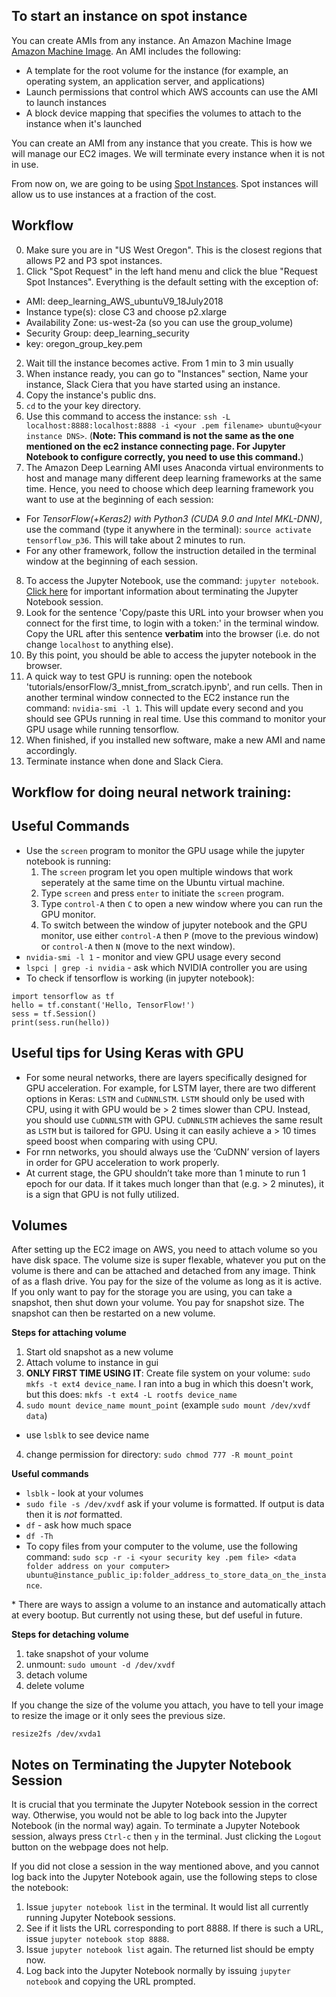 ## To start an instance on spot instance

You can create AMIs from any instance.  An Amazon Machine Image [Amazon Machine Image](https://docs.aws.amazon.com/AWSEC2/latest/UserGuide/AMIs.html). An AMI includes the following:

- A template for the root volume for the instance (for example, an operating system, an application server, and applications)
- Launch permissions that control which AWS accounts can use the AMI to launch instances
- A block device mapping that specifies the volumes to attach to the instance when it's launched

You can create an AMI from any instance that you create. This is how we will manage our EC2 images. We will terminate every instance when it is not in use. 

From now on, we are going to be using [Spot Instances](https://aws.amazon.com/ec2/spot/getting-started/). Spot instances will allow us to use instances at a fraction of the cost. 

## Workflow
0. Make sure you are in "US West Oregon". This is the closest regions that allows P2 and P3 spot instances.
1. Click "Spot Request" in the left hand menu and click the blue "Request Spot Instances". Everything is the default setting with the exception of:
  - AMI: deep_learning_AWS_ubuntuV9_18July2018
  - Instance type(s): close C3 and choose p2.xlarge
  - Availability Zone:  us-west-2a (so you can use the group_volume)
  - Security Group: deep_learning_security
  - key: oregon_group_key.pem
2.  Wait till the instance becomes active. From 1 min to 3 min usually
3.  When instance ready, you can go to "Instances" section, Name your instance, Slack Ciera that you have started using an instance.
4.  Copy the instance's public dns.
5.  `cd` to the your key directory.
6.  Use this command to access the instance: `ssh -L localhost:8888:localhost:8888 -i <your .pem filename> ubuntu@<your instance DNS>`. (**Note: This command is not the same as the one mentioned on the ec2 instance connecting page. For Jupyter Notebook to configure correctly, you need to use this command.**)
7.  The Amazon Deep Learning AMI uses Anaconda virtual environments to host and manage many different deep learning frameworks at the same time. Hence, you need to choose which deep learning framework you want to use at the beginning of each session:
  - For *TensorFlow(+Keras2) with Python3 (CUDA 9.0 and Intel MKL-DNN)*, use the command (type it anywhere in the terminal): `source activate tensorflow_p36`. This will take about 2 minutes to run.
  - For any other framework, follow the instruction detailed in the terminal window at the beginning of each session.
8.  To access the Jupyter Notebook, use the command: `jupyter notebook`. [Click here](#notes-on-terminating-the-jupyter-notebook-session) for important information about terminating the Jupyter Notebook session.
9.  Look for the sentence 'Copy/paste this URL into your browser when you connect for the first time, to login with a token:' in the terminal window. Copy the URL after this sentence **verbatim** into the browser (i.e. do not change `localhost` to anything else).
10.  By this point, you should be able to access the jupyter notebook in the browser.
11.  A quick way to test GPU is running: open the notebook 'tutorials/ensorFlow/3_mnist_from_scratch.ipynb', and run cells. Then in another terminal window connected to the EC2 instance run the command: `nvidia-smi -l 1`. This will update every second and you should see GPUs running in real time. Use this command to monitor your GPU usage while running tensorflow.  
12.  When finished, if you installed new software, make a new AMI and name accordingly. 
13.  Terminate instance when done and Slack Ciera. 

## Workflow for doing neural network training:

## Useful Commands

 - Use the `screen` program to monitor the GPU usage while the jupyter notebook is running:
    1. The `screen` program let you open multiple windows that work seperately at the same time on the Ubuntu virtual machine.
    2. Type `screen` and press `enter` to initiate the `screen` program.
    3. Type `control-A` then `C` to open a new window where you can run the GPU monitor.
    4. To switch between the window of jupyter notebook and the GPU monitor, use either `control-A` then `P` (move to the previous window) or `control-A` then `N` (move to the next window).
 - `nvidia-smi -l 1` - monitor and view GPU usage every second
 - `lspci | grep -i nvidia` - ask which NVIDIA controller you are using
 - To check if tensorflow is working (in jupyter notebook):
 ```
import tensorflow as tf
hello = tf.constant('Hello, TensorFlow!')
sess = tf.Session()
print(sess.run(hello))
```

## Useful tips for Using Keras with GPU

- For some neural networks, there are layers specifically designed for GPU acceleration. For example, for LSTM layer, there are two different options in Keras: `LSTM` and `CuDNNLSTM`. `LSTM` should only be used with CPU, using it with GPU would be > 2 times slower than CPU. Instead, you should use `CuDNNLSTM` with GPU. `CuDNNLSTM` achieves the same result as `LSTM` but is tailored for GPU. Using it can easily achieve a > 10 times speed boost when comparing with using CPU.
- For rnn networks, you should always use the ‘CuDNN’ version of layers in order for GPU acceleration to work properly.
- At current stage, the GPU shouldn’t take more than 1 minute to run 1 epoch for our data. If it takes much longer than that (e.g. > 2 minutes), it is a sign that GPU is not fully utilized.


## Volumes

After setting up the EC2 image on AWS, you need to attach volume so you have disk space.  The volume size is super flexable, whatever you put on the volume is there and can be attached and detached from any image. Think of as a flash drive.  You pay for the size of the volume as long as it is active. If you only want to pay for the storage you are using, you can take a snapshot, then shut down your volume. You pay for snapshot size. The snapshot can then be restarted on a new volume.

**Steps for attaching volume**

1. Start old snapshot as a new volume
1. Attach volume to instance in gui
2. **ONLY FIRST TIME USING IT**: Create file system on your volume: `sudo mkfs -t ext4 device_name`.  I ran into a bug in which this doesn't work, but this does: `mkfs -t ext4 -L rootfs device_name`
3. `sudo mount device_name mount_point` (example `sudo mount /dev/xvdf data`) 
  - use `lsblk` to see device name
4. change permission for directory: `sudo chmod 777 -R mount_point`

**Useful commands**
- `lsblk` - look at your volumes
- `sudo file -s /dev/xvdf` ask if your volume is formatted. If output is data then it is *not* formatted.
- `df` - ask how much space
- `df -Th` 
- To copy files from your computer to the volume, use the following command: `sudo scp -r -i <your security key .pem file> <data folder address on your computer> ubuntu@instance_public_ip:folder_address_to_store_data_on_the_instance`.

\* There are ways to assign a volume to an instance and automatically attach at every bootup. But currently not using these, but def useful in future.

**Steps for detaching volume**

1. take snapshot of your volume
2. unmount: `sudo umount -d /dev/xvdf`
3. detach volume
4. delete volume

If you change the size of the volume you attach, you have to tell your image to resize the image or it only sees the previous size.

`resize2fs /dev/xvda1`

## Notes on Terminating the Jupyter Notebook Session
It is crucial that you terminate the Jupyter Notebook session in the correct way. Otherwise, you would not be able to log back into the Jupyter Notebook (in the normal way) again. To terminate a Jupyter Notebook session, always press `Ctrl-c` then `y` in the terminal. Just clicking the `Logout` button on the webpage does not help.

If you did not close a session in the way mentioned above, and you cannot log back into the Jupyter Notebook again, use the following steps to close the notebook:

1. Issue `jupyter notebook list` in the terminal. It would list all currently running Jupyter Notebook sessions.
2. See if it lists the URL corresponding to port 8888. If there is such a URL, issue `jupyter notebook stop 8888`.
3. Issue `jupyter notebook list` again. The returned list should be empty now.
4. Log back into the Jupyter Notebook normally by issuing `jupyter notebook` and copying the URL prompted.
